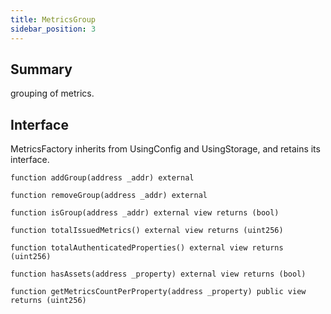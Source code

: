 ```yaml
---
title: MetricsGroup
sidebar_position: 3
---
```


## Summary

grouping of metrics.

## Interface
MetricsFactory inherits from UsingConfig and UsingStorage, and retains its interface.

`function addGroup(address _addr) external`

`function removeGroup(address _addr) external`

`function isGroup(address _addr) external view returns (bool)`

`function totalIssuedMetrics() external view returns (uint256)`

`function totalAuthenticatedProperties() external view returns (uint256)`

`function hasAssets(address _property) external view returns (bool)`

`function getMetricsCountPerProperty(address _property) public view returns (uint256)`
